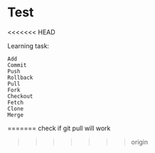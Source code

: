 # Test
<<<<<<< HEAD

Learning task:

    Add
    Commit
    Push
    Rollback
    Pull
    Fork
    Checkout
    Fetch
    Clone
    Merge
=======
    check if git pull will work
>>>>>>> origin
